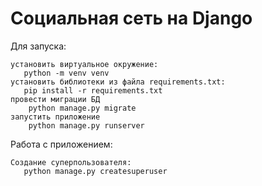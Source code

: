 # Социальная сеть на Django

Для запуска:
```
установить виртуальное окружение:
   python -m venv venv
установить библиотеки из файла requirements.txt:
   pip install -r requirements.txt
провести миграции БД
    python manage.py migrate
запустить приложение
    python manage.py runserver
```
Работа с приложением:
```
Создание суперпользователя:
   python manage.py createsuperuser
```


